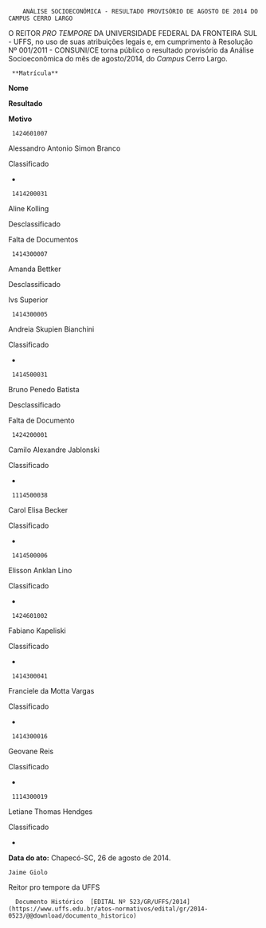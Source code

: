         ANÁLISE SOCIOECONÔMICA - RESULTADO PROVISÓRIO DE AGOSTO DE 2014 DO CAMPUS CERRO LARGO  

O REITOR *PRO TEMPORE* DA UNIVERSIDADE FEDERAL DA FRONTEIRA SUL - UFFS, no uso de suas atribuições legais e, em cumprimento à Resolução Nº 001/2011 - CONSUNI/CE torna público o resultado provisório da Análise Socioeconômica do mês de agosto/2014, do *Campus* Cerro Largo.

     **Matrícula**

   **Nome**

   **Resultado**

   **Motivo**

     1424601007

   Alessandro Antonio Simon Branco

   Classificado

   -

     1414200031

   Aline Kolling

   Desclassificado

   Falta de Documentos

     1414300007

   Amanda Bettker

   Desclassificado

   Ivs Superior

     1414300005

   Andreia Skupien Bianchini

   Classificado

   -

     1414500031

   Bruno Penedo Batista

   Desclassificado

   Falta de Documento

     1424200001

   Camilo Alexandre Jablonski

   Classificado

   -

     1114500038

   Carol Elisa Becker

   Classificado

   -

     1414500006

   Elisson Anklan Lino

   Classificado

   -

     1424601002

   Fabiano Kapeliski

   Classificado

   -

     1414300041

   Franciele da Motta Vargas

   Classificado

   -

     1414300016

   Geovane Reis

   Classificado

   -

     1114300019

   Letiane Thomas Hendges

   Classificado

   -

      

   **Data do ato:** Chapecó-SC, 26 de agosto de 2014.   
 

    Jaime Giolo   
 Reitor pro tempore da UFFS 

      Documento Histórico  [EDITAL Nº 523/GR/UFFS/2014](https://www.uffs.edu.br/atos-normativos/edital/gr/2014-0523/@@download/documento_historico)     
      